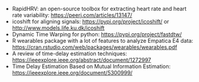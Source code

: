 - RapidHRV: an open-source toolbox for extracting heart rate and heart rate variability: https://peerj.com/articles/13147/
- icoshift for aligning signals: https://pypi.org/project/icoshift/ or http://www.models.life.ku.dk/icoshift
- Dynamic Time Warping for python: https://pypi.org/project/fastdtw/
- R wearables package with a lot of features to analyze Empatica E4 data: https://cran.rstudio.com/web/packages/wearables/wearables.pdf
- A review of time-delay estimation techniques: https://ieeexplore.ieee.org/abstract/document/1272997
- Time Delay Estimation Based on Mutual Information Estimation: https://ieeexplore.ieee.org/document/5300999/
